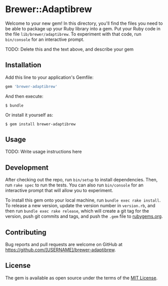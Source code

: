 # Brewer::Adaptibrew

Welcome to your new gem! In this directory, you'll find the files you need to be able to package up your Ruby library into a gem. Put your Ruby code in the file `lib/brewer/adaptibrew`. To experiment with that code, run `bin/console` for an interactive prompt.

TODO: Delete this and the text above, and describe your gem

## Installation

Add this line to your application's Gemfile:

```ruby
gem 'brewer-adaptibrew'
```

And then execute:

    $ bundle

Or install it yourself as:

    $ gem install brewer-adaptibrew

## Usage

TODO: Write usage instructions here

## Development

After checking out the repo, run `bin/setup` to install dependencies. Then, run `rake spec` to run the tests. You can also run `bin/console` for an interactive prompt that will allow you to experiment.

To install this gem onto your local machine, run `bundle exec rake install`. To release a new version, update the version number in `version.rb`, and then run `bundle exec rake release`, which will create a git tag for the version, push git commits and tags, and push the `.gem` file to [rubygems.org](https://rubygems.org).

## Contributing

Bug reports and pull requests are welcome on GitHub at https://github.com/[USERNAME]/brewer-adaptibrew.


## License

The gem is available as open source under the terms of the [MIT License](http://opensource.org/licenses/MIT).
